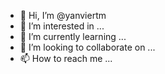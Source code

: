 - 👋 Hi, I’m @yanviertm 
- 👀 I’m interested in ...
- 🌱 I’m currently learning ...
- 💞️ I’m looking to collaborate on ...
- 📫 How to reach me ...

<!---
yanviertm/yanviertm is a ✨ special ✨ repository because its `README.md` (this file) appears on your GitHub profile.
You can click the Preview link to take a look at your changes.
--->

